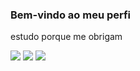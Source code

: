 ###  Bem-vindo ao meu perfi

estudo porque me obrigam



![](https://media.tenor.com/HGZtuVpmszQAAAAM/tractor.gif)
![](https://media.tenor.com/SbN6JCP4zUsAAAAC/homer-simpson.gif)
![](https://media.tenor.com/_OVmC8suUqAAAAAM/dino-traktor.gif)
